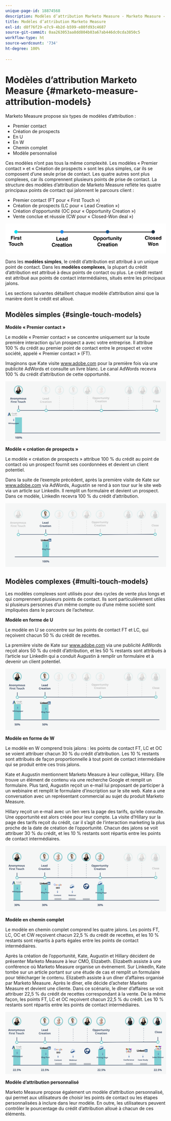 ```yaml
---
unique-page-id: 18874568
description: Modèles d’attribution Marketo Measure - Marketo Measure - Documentation du produit
title: Modèles d’attribution Marketo Measure
exl-id: d8f76f29-e7c9-4b2d-b599-e80fd93c4687
source-git-commit: 0aa263053aa8dd804b03a67ab446dc0cda3850c5
workflow-type: ht
source-wordcount: '734'
ht-degree: 100%

---
```


# Modèles d’attribution Marketo Measure {#marketo-measure-attribution-models}

Marketo Measure propose six types de modèles d’attribution :

* Premier contact
* Création de prospects
* En U
* En W
* Chemin complet
* Modèle personnalisé

Ces modèles n’ont pas tous la même complexité. Les modèles « Premier contact » et « Création de prospects » sont les plus simples, car ils se composent d’une seule prise de contact. Les quatre autres sont plus complexes, car ils comprennent plusieurs points de prise de contact. La structure des modèles d’attribution de Marketo Measure reflète les quatre principaux points de contact qui jalonnent le parcours client :

* Premier contact (FT pour « First Touch »)
* Création de prospects (LC pour « Lead Creation »)
* Création d’opportunité (OC pour « Opportunity Creation »)
* Vente conclue et réussie (CW pour « Closed-Won deal »)

![](assets/1-1.png)

Dans les **modèles simples**, le crédit d’attribution est attribué à un unique point de contact.
Dans les **modèles complexes**, la plupart du crédit d’attribution est attribué à deux points de contact ou plus. Le crédit restant est attribué aux points de contact intermédiaires, situés entre les principaux jalons.

Les sections suivantes détaillent chaque modèle d’attribution ainsi que la manière dont le crédit est alloué.

## Modèles simples {#single-touch-models}

**Modèle « Premier contact »**

Le modèle « Premier contact » se concentre uniquement sur la toute première interaction qu’un prospect a avec votre entreprise. Il attribue 100 % du crédit au premier point de contact entre le prospect et votre société, appelé « Premier contact » (FT).

Imaginons que Kate visite www.adobe.com pour la première fois via une publicité AdWords et consulte un livre blanc. Le canal AdWords recevra 100 % du crédit d’attribution de cette opportunité.

![](assets/2.png)

**Modèle « création de prospects »**

Le modèle « création de prospects » attribue 100 % du crédit au point de contact où un prospect fournit ses coordonnées et devient un client potentiel.

Dans la suite de l’exemple précédent, après la première visite de Kate sur www.adobe.com via AdWords, Augustin se rend à son tour sur le site web via un article sur LinkedIn. Il remplit un formulaire et devient un prospect. Dans ce modèle, LinkedIn recevra 100 % du crédit d’attribution.

![](assets/3.png)

## Modèles complexes {#multi-touch-models}

Les modèles complexes sont utilisés pour des cycles de vente plus longs et qui comprennent plusieurs points de contact. Ils sont particulièrement utiles si plusieurs personnes d’un même compte ou d’une même société sont impliquées dans le parcours de l’acheteur.

**Modèle en forme de U**

Le modèle en U se concentre sur les points de contact FT et LC, qui reçoivent chacun 50 % du crédit de recettes.

La première visite de Kate sur www.adobe.com via une publicité AdWords reçoit alors 50 % du crédit d’attribution, et les 50 % restants sont attribués à l’article sur LinkedIn qui a conduit Augustin à remplir un formulaire et à devenir un client potentiel.

![](assets/4.png)

**Modèle en forme de W**

Le modèle en W comprend trois jalons : les points de contact FT, LC et OC se voient attribuer chacun 30 % du crédit d’attribution. Les 10 % restants sont attribués de façon proportionnelle à tout point de contact intermédiaire qui se produit entre ces trois jalons.

Kate et Augustin mentionnent Marketo Measure à leur collègue, Hillary. Elle trouve un élément de contenu via une recherche Google et remplit un formulaire. Plus tard, Augustin reçoit un e-mail lui proposant de participer à un webinaire et remplit le formulaire d’inscription sur le site web. Kate a une conversation avec un représentant commercial au sujet du produit Marketo Measure.

Hillary reçoit un e-mail avec un lien vers la page des tarifs, qu’elle consulte. Une opportunité est alors créée pour leur compte. La visite d’Hillary sur la page des tarifs reçoit du crédit, car il s’agit de l’interaction marketing la plus proche de la date de création de l’opportunité. Chacun des jalons se voit attribuer 30 % du crédit, et les 10 % restants sont répartis entre les points de contact intermédiaires.

![](assets/5.png)

**Modèle en chemin complet**

Le modèle en chemin complet comprend les quatre jalons. Les points FT, LC, OC et CW reçoivent chacun 22,5 % du crédit de recettes, et les 10 % restants sont répartis à parts égales entre les points de contact intermédiaires.

Après la création de l’opportunité, Kate, Augustin et Hillary décident de présenter Marketo Measure à leur CMO, Elizabeth. Elizabeth assiste à une conférence où Marketo Measure organise un événement. Sur LinkedIn, Kate tombe sur un article portant sur une étude de cas et remplit un formulaire pour télécharger le contenu. Elizabeth assiste à un dîner d’affaires organisé par Marketo Measure. Après le dîner, elle décide d’acheter Marketo Measure et devient une cliente. Dans ce scénario, le dîner d’affaires se voit attribuer 22,5 % du crédit de recettes correspondant à la vente. De la même façon, les points FT, LC et OC reçoivent chacun 22,5 % du crédit. Les 10 % restants sont répartis entre les points de contact intermédiaires.

![](assets/6.png)

**Modèle d’attribution personnalisé**

Marketo Measure propose également un modèle d’attribution personnalisé, qui permet aux utilisateurs de choisir les points de contact ou les étapes personnalisées à inclure dans leur modèle. En outre, les utilisateurs peuvent contrôler le pourcentage du crédit d’attribution alloué à chacun de ces éléments.
